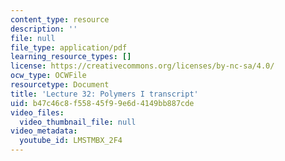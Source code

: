 ```yaml
---
content_type: resource
description: ''
file: null
file_type: application/pdf
learning_resource_types: []
license: https://creativecommons.org/licenses/by-nc-sa/4.0/
ocw_type: OCWFile
resourcetype: Document
title: 'Lecture 32: Polymers I transcript'
uid: b47c46c8-f558-45f9-9e6d-4149bb887cde
video_files:
  video_thumbnail_file: null
video_metadata:
  youtube_id: LMSTMBX_2F4
---
```

